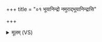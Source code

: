 +++
title = "०१ भूयानिन्द्रो नमुराद्भूयानिन्द्रासि"

+++
<details><summary>मूलम् (VS)</summary>

भूया॒निन्द्रो॑ नमु॒राद्भूया॑निन्द्रासि मृ॒त्युभ्यः॑ ॥
</details>